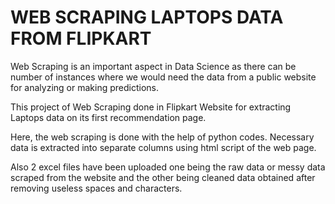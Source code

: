 # WEB SCRAPING LAPTOPS DATA FROM FLIPKART
Web Scraping is an important aspect in Data Science as there can be number of instances where we would need the data from a public website for analyzing or making predictions.

This project of Web Scraping done in Flipkart Website for extracting Laptops data on its first recommendation page.

Here, the web scraping is done with the help of python codes. Necessary data is extracted into separate columns using html script of the web page.

Also 2 excel files have been uploaded one being the raw data or messy data scraped from the website and the other being cleaned data obtained after removing useless spaces and characters.

